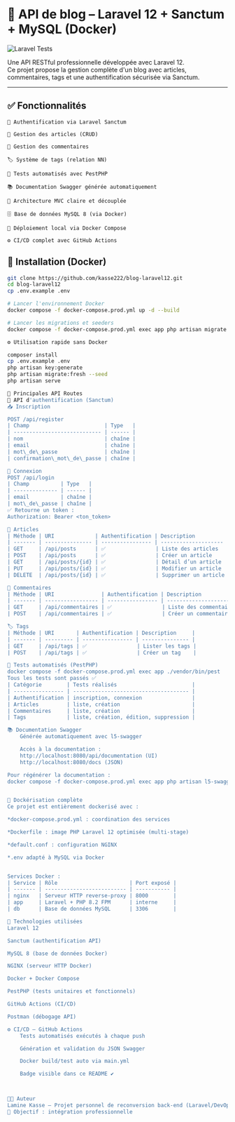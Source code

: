 # 📰 API de blog – Laravel 12 + Sanctum + MySQL (Docker)

![Laravel Tests](https://github.com/kasse222/blog-laravel12/actions/workflows/laravel.yml/badge.svg)

Une API RESTful professionnelle développée avec Laravel 12.  
Ce projet propose la gestion complète d'un blog avec articles, commentaires, tags et une authentification sécurisée via Sanctum.

---

## ✅ Fonctionnalités

    🔐 Authentification via Laravel Sanctum

    📝 Gestion des articles (CRUD)

    💬 Gestion des commentaires

    🏷️ Système de tags (relation NN)

    🧪 Tests automatisés avec PestPHP

    📚 Documentation Swagger générée automatiquement

    🧩 Architecture MVC claire et découplée

    🗄️ Base de données MySQL 8 (via Docker)

    🐋 Déploiement local via Docker Compose

    ⚙️ CI/CD complet avec GitHub Actions

## 🚀 Installation (Docker)

```bash
git clone https://github.com/kasse222/blog-laravel12.git
cd blog-laravel12
cp .env.example .env

# Lancer l'environnement Docker
docker compose -f docker-compose.prod.yml up -d --build

# Lancer les migrations et seeders
docker compose -f docker-compose.prod.yml exec app php artisan migrate:fresh --seed

⚙️ Utilisation rapide sans Docker

composer install
cp .env.example .env
php artisan key:generate
php artisan migrate:fresh --seed
php artisan serve

📂 Principales API Routes
🔐 API d'authentification (Sanctum)
📥 Inscription

POST /api/register
| Champ                        | Type   |
| ---------------------------- | ------ |
| nom                          | chaîne |
| email                        | chaîne |
| mot\_de\_passe               | chaîne |
| confirmation\_mot\_de\_passe | chaîne |

🔐 Connexion
POST /api/login
| Champ          | Type   |
| -------------- | ------ |
| email          | chaîne |
| mot\_de\_passe | chaîne |
✅ Retourne un token :
Authorization: Bearer <ton_token>

📄 Articles
| Méthode | URI             | Authentification | Description          |
| ------- | --------------- | ---------------- | -------------------- |
| GET     | /api/posts      | ✅                | Liste des articles   |
| POST    | /api/posts      | ✅                | Créer un article     |
| GET     | /api/posts/{id} | ✅                | Détail d’un article  |
| PUT     | /api/posts/{id} | ✅                | Modifier un article  |
| DELETE  | /api/posts/{id} | ✅                | Supprimer un article |

💬 Commentaires
| Méthode | URI               | Authentification | Description            |
| ------- | ----------------- | ---------------- | ---------------------- |
| GET     | /api/commentaires | ✅                | Liste des commentaires |
| POST    | /api/commentaires | ✅                | Créer un commentaire   |

🏷️ Tags
| Méthode | URI       | Authentification | Description     |
| ------- | --------- | ---------------- | --------------- |
| GET     | /api/tags | ✅                | Lister les tags |
| POST    | /api/tags | ✅                | Créer un tag    |

🧪 Tests automatisés (PestPHP)
docker compose -f docker-compose.prod.yml exec app ./vendor/bin/pest
Tous les tests sont passés ✅
| Catégorie        | Tests réalisés                        |
| ---------------- | ------------------------------------- |
| Authentification | inscription, connexion                |
| Articles         | liste, création                       |
| Commentaires     | liste, création                       |
| Tags             | liste, création, édition, suppression |

📚 Documentation Swagger
    Générée automatiquement avec l5-swagger

    Accès à la documentation :
    http://localhost:8080/api/documentation (UI)
    http://localhost:8080/docs (JSON)

Pour régénérer la documentation :
docker compose -f docker-compose.prod.yml exec app php artisan l5-swagger:generate


🐋 Dockérisation complète
Ce projet est entièrement dockerisé avec :

*docker-compose.prod.yml : coordination des services

*Dockerfile : image PHP Laravel 12 optimisée (multi-stage)

*default.conf : configuration NGINX

*.env adapté à MySQL via Docker


Services Docker :
| Service | Rôle                       | Port exposé |
| ------- | -------------------------- | ----------- |
| nginx   | Serveur HTTP reverse-proxy | 8000        |
| app     | Laravel + PHP 8.2 FPM      | interne     |
| db      | Base de données MySQL      | 3306        |

🧰 Technologies utilisées
Laravel 12

Sanctum (authentification API)

MySQL 8 (base de données Docker)

NGINX (serveur HTTP Docker)

Docker + Docker Compose

PestPHP (tests unitaires et fonctionnels)

GitHub Actions (CI/CD)

Postman (débogage API)

⚙️ CI/CD – GitHub Actions
    Tests automatisés exécutés à chaque push

    Génération et validation du JSON Swagger

    Docker build/test auto via main.yml

    Badge visible dans ce README ✔️



👨‍💻 Auteur
Lamine Kasse – Projet personnel de reconversion back-end (Laravel/DevOps)
🎯 Objectif : intégration professionnelle
```
